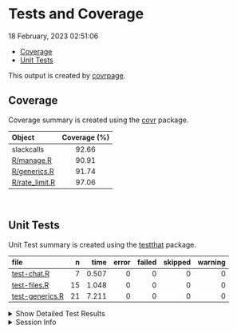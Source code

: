 Tests and Coverage
================
18 February, 2023 02:51:06

  - [Coverage](#coverage)
  - [Unit Tests](#unit-tests)

This output is created by
[covrpage](https://github.com/yonicd/covrpage).

## Coverage

Coverage summary is created using the
[covr](https://github.com/r-lib/covr) package.

| Object                               | Coverage (%) |
| :----------------------------------- | :----------: |
| slackcalls                           |    92.66     |
| [R/manage.R](../R/manage.R)          |    90.91     |
| [R/generics.R](../R/generics.R)      |    91.74     |
| [R/rate\_limit.R](../R/rate_limit.R) |    97.06     |

<br>

## Unit Tests

Unit Test summary is created using the
[testthat](https://github.com/r-lib/testthat) package.

| file                                        |  n |  time | error | failed | skipped | warning |
| :------------------------------------------ | -: | ----: | ----: | -----: | ------: | ------: |
| [test-chat.R](testthat/test-chat.R)         |  7 | 0.507 |     0 |      0 |       0 |       0 |
| [test-files.R](testthat/test-files.R)       | 15 | 1.048 |     0 |      0 |       0 |       0 |
| [test-generics.R](testthat/test-generics.R) | 21 | 7.211 |     0 |      0 |       0 |       0 |

<details closed>

<summary> Show Detailed Test Results </summary>

| file                                                  | context  | test                                          | status | n |  time |
| :---------------------------------------------------- | :------- | :-------------------------------------------- | :----- | -: | ----: |
| [test-chat.R](testthat/test-chat.R#L49_L57)           | chat     | chat\_slack (etc) works                       | PASS   | 5 | 0.371 |
| [test-chat.R](testthat/test-chat.R#L84_L94)           | chat     | cleanup works                                 | PASS   | 2 | 0.136 |
| [test-files.R](testthat/test-files.R#L49_L58)         | files    | files\_slack can upload text                  | PASS   | 5 | 0.207 |
| [test-files.R](testthat/test-files.R#L79_L84)         | files    | files\_slack can list files                   | PASS   | 2 | 0.180 |
| [test-files.R](testthat/test-files.R#L90_L98)         | files    | files\_slack can get info                     | PASS   | 3 | 0.072 |
| [test-files.R](testthat/test-files.R#L123_L132)       | files    | files\_slack can upload files                 | PASS   | 3 | 0.208 |
| [test-files.R](testthat/test-files.R#L139_L152)       | files    | files\_slack can clean up                     | PASS   | 2 | 0.381 |
| [test-generics.R](testthat/test-generics.R#L56_L65)   | generics | post\_slack works                             | PASS   | 3 | 0.076 |
| [test-generics.R](testthat/test-generics.R#L79_L91)   | generics | post\_slack creates appropriate error objects | PASS   | 4 | 0.051 |
| [test-generics.R](testthat/test-generics.R#L98_L106)  | generics | post\_slack limits work                       | PASS   | 6 | 0.492 |
| [test-generics.R](testthat/test-generics.R#L139_L149) | generics | post\_slack respects max                      | PASS   | 4 | 0.363 |
| [test-generics.R](testthat/test-generics.R#L192_L203) | generics | rate limits work                              | PASS   | 4 | 6.229 |

</details>

<details>

<summary> Session Info </summary>

| Field    | Value                         |                                                                                                                                                                                                                                                                    |
| :------- | :---------------------------- | :----------------------------------------------------------------------------------------------------------------------------------------------------------------------------------------------------------------------------------------------------------------- |
| Version  | R version 4.2.2 (2022-10-31)  |                                                                                                                                                                                                                                                                    |
| Platform | x86\_64-pc-linux-gnu (64-bit) | <a href="https://github.com/yonicd/slackcalls/commit/eb584aaafe778e19e415595e752feb555874de5f/checks" target="_blank"><span title="Built on Github Actions">![](https://github.com/metrumresearchgroup/covrpage/blob/actions/inst/logo/gh.png?raw=true)</span></a> |
| Running  | Ubuntu 22.04.1 LTS            |                                                                                                                                                                                                                                                                    |
| Language | C                             |                                                                                                                                                                                                                                                                    |
| Timezone | UTC                           |                                                                                                                                                                                                                                                                    |

| Package  | Version |
| :------- | :------ |
| testthat | 3.1.6   |
| covr     | 3.6.1   |
| covrpage | 0.2     |

</details>

<!--- Final Status : pass --->
